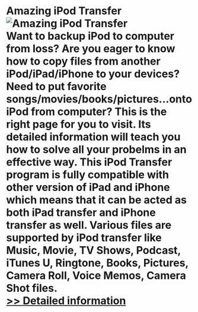 # Amazing iPod Transfer<br />![Amazing iPod Transfer](https://mycommerce.akamaized.net/api/pimages/P300864433/BIG/300864433.PNG)<br />Want to backup iPod to computer from loss? Are you eager to know how to copy files from another iPod/iPad/iPhone to your devices? Need to put favorite songs/movies/books/pictures...onto iPod from computer? This is the right page for you to visit. Its detailed information will teach you how to solve all your probelms in an effective way. This iPod Transfer program is fully compatible with other version of iPad and iPhone which means that it can be acted as both iPad transfer and iPhone transfer as well. Various files are supported by iPod transfer like Music, Movie, TV Shows, Podcast, iTunes U, Ringtone, Books, Pictures, Camera Roll, Voice Memos, Camera Shot files.<br />[>> Detailed information](https://secure.shareit.com/shareit/product.html?productid=300864433&affiliateid=200057808)